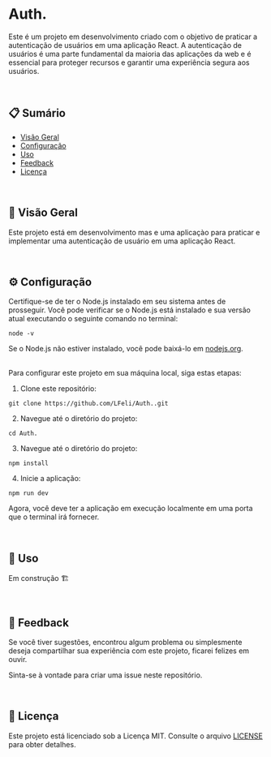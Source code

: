 # Auth.

Este é um projeto em desenvolvimento criado com o objetivo de praticar a autenticação de usuários em uma aplicação React. A autenticação de usuários é uma parte fundamental da maioria das aplicações da web e é essencial para proteger recursos e garantir uma experiência segura aos usuários.

<br/>

## 📋 Sumário

- [Visão Geral](#visão-geral)
- [Configuração](#configuração)
- [Uso](#uso)
- [Feedback](#feedback)
- [Licença](#licença)

<br/>

## 📖 Visão Geral

Este projeto está em desenvolvimento mas e uma aplicaçào para praticar e implementar uma autenticação de usuário em uma aplicação React.

<br/>

## ⚙️ Configuração

Certifique-se de ter o Node.js instalado em seu sistema antes de prosseguir. Você pode verificar se o Node.js está instalado e sua versão atual executando o seguinte comando no terminal:
```
node -v
```

Se o Node.js não estiver instalado, você pode baixá-lo em [nodejs.org](https://nodejs.org/en).  
<br/>

Para configurar este projeto em sua máquina local, siga estas etapas:  
1. Clone este repositório:
```
git clone https://github.com/LFeli/Auth..git
```

2. Navegue até o diretório do projeto:
```
cd Auth.
```

3. Navegue até o diretório do projeto:
```
npm install
```

4. Inicie a aplicação:
```
npm run dev
```

Agora, você deve ter a aplicação em execução localmente em uma porta que o terminal irá fornecer.

<br/>

## 🚀 Uso

Em construção 🏗️

<br/>

## 🤝 Feedback

Se você tiver sugestões, encontrou algum problema ou simplesmente deseja compartilhar sua experiência com este projeto, ficarei felizes em ouvir.

Sinta-se à vontade para criar uma issue neste repositório.

<br/>

## 📄 Licença

Este projeto está licenciado sob a Licença MIT. Consulte o arquivo [LICENSE](LICENSE) para obter detalhes.
